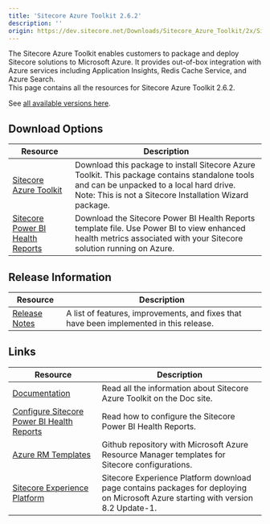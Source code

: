 ```yaml
---
title: 'Sitecore Azure Toolkit 2.6.2'
description: ''
origin: https://dev.sitecore.net/Downloads/Sitecore_Azure_Toolkit/2x/Sitecore_Azure_Toolkit_262.aspx
---
```


The Sitecore Azure Toolkit enables customers to package and deploy Sitecore solutions to Microsoft Azure. It provides out-of-box integration with Azure services including Application Insights, Redis Cache Service, and Azure Search.\
This page contains all the resources for Sitecore Azure Toolkit 2.6.2.

See [all available versions here](/downloads/Sitecore_Azure_Toolkit).

## Download Options

| Resource                                                                                                                                                                                             | Description                                                                                                                                                                                          |
| ---------------------------------------------------------------------------------------------------------------------------------------------------------------------------------------------------- | ---------------------------------------------------------------------------------------------------------------------------------------------------------------------------------------------------- |
| [Sitecore Azure Toolkit](https://scdp.blob.core.windows.net/downloads/Sitecore%20Azure%20Toolkit/2x/Sitecore%20Azure%20Toolkit%20262/Secure/Sitecore%20Azure%20Toolkit%202.6.2-r02535.1255.zip)      | Download this package to install Sitecore Azure Toolkit. This package contains standalone tools and can be unpacked to a local hard drive. Note: This is not a Sitecore Installation Wizard package. |
| [Sitecore Power BI Health Reports](https://scdp.blob.core.windows.net/downloads/Sitecore%20Azure%20Toolkit/2x/Sitecore%20Azure%20Toolkit%20200/Secure/Sitecore%20Power%20BI%20Health%20Reports.pbit) | Download the Sitecore Power BI Health Reports template file. Use Power BI to view enhanced health metrics associated with your Sitecore solution running on Azure.                                   |

## Release Information

| Resource                                                                                       | Description                                                                             |
| ---------------------------------------------------------------------------------------------- | --------------------------------------------------------------------------------------- |
| [Release Notes](/downloads/Sitecore_Azure_Toolkit/2x/Sitecore_Azure_Toolkit_262/Release_Notes) | A list of features, improvements, and fixes that have been implemented in this release. |

## Links

| Resource                                                                                                                                                               | Description                                                                                                                       |
| ---------------------------------------------------------------------------------------------------------------------------------------------------------------------- | --------------------------------------------------------------------------------------------------------------------------------- |
| [Documentation](https://doc.sitecore.com/developers/sat/26/sitecore-azure-toolkit/en/index-en.html)                                                                    | Read all the information about Sitecore Azure Toolkit on the Doc site.                                                            |
| [Configure Sitecore Power BI Health Reports](https://doc.sitecore.com/developers/91/sitecore-experience-management/en/configure-sitecore-power-bi-health-reports.html) | Read how to configure the Sitecore Power BI Health Reports.                                                                       |
| [Azure RM Templates](https://github.com/Sitecore/Sitecore-Azure-Quickstart-Templates)                                                                                  | Github repository with Microsoft Azure Resource Manager templates for Sitecore configurations.                                    |
| [Sitecore Experience Platform](/downloads/Sitecore_Experience_Platform)                                                                                                | Sitecore Experience Platform download page contains packages for deploying on Microsoft Azure starting with version 8.2 Update-1. |
